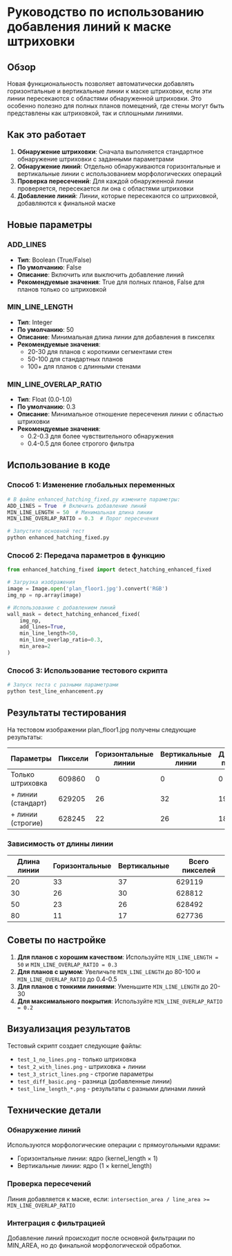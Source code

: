 # Руководство по использованию добавления линий к маске штриховки

## Обзор

Новая функциональность позволяет автоматически добавлять горизонтальные и вертикальные линии к маске штриховки, если эти линии пересекаются с областями обнаруженной штриховки. Это особенно полезно для полных планов помещений, где стены могут быть представлены как штриховкой, так и сплошными линиями.

## Как это работает

1. **Обнаружение штриховки**: Сначала выполняется стандартное обнаружение штриховки с заданными параметрами
2. **Обнаружение линий**: Отдельно обнаруживаются горизонтальные и вертикальные линии с использованием морфологических операций
3. **Проверка пересечений**: Для каждой обнаруженной линии проверяется, пересекается ли она с областями штриховки
4. **Добавление линий**: Линии, которые пересекаются со штриховкой, добавляются к финальной маске

## Новые параметры

### ADD_LINES
- **Тип**: Boolean (True/False)
- **По умолчанию**: False
- **Описание**: Включить или выключить добавление линий
- **Рекомендуемые значения**: True для полных планов, False для планов только со штриховкой

### MIN_LINE_LENGTH
- **Тип**: Integer
- **По умолчанию**: 50
- **Описание**: Минимальная длина линии для добавления в пикселях
- **Рекомендуемые значения**: 
  - 20-30 для планов с короткими сегментами стен
  - 50-100 для стандартных планов
  - 100+ для планов с длинными стенами

### MIN_LINE_OVERLAP_RATIO
- **Тип**: Float (0.0-1.0)
- **По умолчанию**: 0.3
- **Описание**: Минимальное отношение пересечения линии с областью штриховки
- **Рекомендуемые значения**:
  - 0.2-0.3 для более чувствительного обнаружения
  - 0.4-0.5 для более строгого фильтра

## Использование в коде

### Способ 1: Изменение глобальных переменных

```python
# В файле enhanced_hatching_fixed.py измените параметры:
ADD_LINES = True  # Включить добавление линий
MIN_LINE_LENGTH = 50  # Минимальная длина линии
MIN_LINE_OVERLAP_RATIO = 0.3  # Порог пересечения

# Запустите основной тест
python enhanced_hatching_fixed.py
```

### Способ 2: Передача параметров в функцию

```python
from enhanced_hatching_fixed import detect_hatching_enhanced_fixed

# Загрузка изображения
image = Image.open('plan_floor1.jpg').convert('RGB')
img_np = np.array(image)

# Использование с добавлением линий
wall_mask = detect_hatching_enhanced_fixed(
    img_np,
    add_lines=True,
    min_line_length=50,
    min_line_overlap_ratio=0.3,
    min_area=2
)
```

### Способ 3: Использование тестового скрипта

```bash
# Запуск теста с разными параметрами
python test_line_enhancement.py
```

## Результаты тестирования

На тестовом изображении plan_floor1.jpg получены следующие результаты:

| Параметры | Пиксели | Горизонтальные линии | Вертикальные линии | Добавлено пикселей |
|-----------|---------|---------------------|-------------------|-------------------|
| Только штриховка | 609860 | 0 | 0 | 0 |
| + линии (стандарт) | 629205 | 26 | 32 | 19345 |
| + линии (строгие) | 628245 | 22 | 26 | 18385 |

### Зависимость от длины линии

| Длина линии | Горизонтальные | Вертикальные | Всего пикселей |
|-------------|----------------|--------------|----------------|
| 20 | 33 | 37 | 629119 |
| 30 | 26 | 30 | 628812 |
| 50 | 23 | 26 | 628492 |
| 80 | 11 | 17 | 627736 |

## Советы по настройке

1. **Для планов с хорошим качеством**: Используйте `MIN_LINE_LENGTH = 50` и `MIN_LINE_OVERLAP_RATIO = 0.3`
2. **Для планов с шумом**: Увеличьте `MIN_LINE_LENGTH` до 80-100 и `MIN_LINE_OVERLAP_RATIO` до 0.4-0.5
3. **Для планов с тонкими линиями**: Уменьшите `MIN_LINE_LENGTH` до 20-30
4. **Для максимального покрытия**: Используйте `MIN_LINE_OVERLAP_RATIO = 0.2`

## Визуализация результатов

Тестовый скрипт создает следующие файлы:
- `test_1_no_lines.png` - только штриховка
- `test_2_with_lines.png` - штриховка + линии
- `test_3_strict_lines.png` - строгие параметры
- `test_diff_basic.png` - разница (добавленные линии)
- `test_line_length_*.png` - результаты с разными длинами линий

## Технические детали

### Обнаружение линий
Используются морфологические операции с прямоугольными ядрами:
- Горизонтальные линии: ядро (kernel_length × 1)
- Вертикальные линии: ядро (1 × kernel_length)

### Проверка пересечений
Линия добавляется к маске, если:
`intersection_area / line_area >= MIN_LINE_OVERLAP_RATIO`

### Интеграция с фильтрацией
Добавление линий происходит после основной фильтрации по MIN_AREA, но до финальной морфологической обработки.